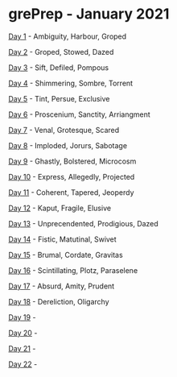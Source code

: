# grePrep - January 2021

[Day 1][day1] - Ambiguity, Harbour, Groped

[Day 2][day2] - Groped, Stowed, Dazed

[Day 3][day3] - Sift, Defiled, Pompous

[Day 4][day4] - Shimmering, Sombre, Torrent

[Day 5][day5] - Tint, Persue, Exclusive

[Day 6][day6] - Proscenium, Sanctity, Arriangment

[Day 7][day7] - Venal, Grotesque, Scared

[Day 8][day8] - Imploded, Jorurs, Sabotage

[Day 9][day9] - Ghastly, Bolstered, Microcosm

[Day 10][day10] - Express, Allegedly, Projected

[Day 11][day11] - Coherent, Tapered, Jeoperdy

[Day 12][day12] - Kaput, Fragile, Elusive

[Day 13][day13] - Unprecendented, Prodigious, Dazed

[Day 14][day14] - Fistic, Matutinal, Swivet

[Day 15][day15] - Brumal, Cordate, Gravitas

[Day 16][day16] - Scintillating, Plotz, Paraselene 

[Day 17][day17] - Absurd, Amity, Prudent

[Day 18][day18] - Dereliction, Oligarchy

[Day 19][day19] - 

[Day 20][day20] - 

[Day 21][day21] - 

[Day 22][day22] - 


[day1]: day1/README.md
[day2]: day2/README.md
[day3]: day3/README.md
[day4]: day4/README.md
[day5]: day5/README.md
[day6]: day6/README.md
[day7]: day7/README.md
[day8]: day8/README.md
[day9]: day9/README.md
[day10]: day10/README.md
[day11]: day11/README.md
[day12]: day12/README.md
[day13]: day13/README.md
[day14]: day14/README.md
[day15]: day15/README.md
[day16]: day16/README.md
[day17]: day17/README.md
[day18]: day18/README.md
[day19]: day19/README.md
[day20]: day20/README.md
[day21]: day21/README.md
[day22]: day22/README.md
